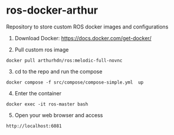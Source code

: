 # ros-docker-arthur
Repository to store custom ROS docker images and configurations

1. Download Docker: https://docs.docker.com/get-docker/

2. Pull custom ros image
```
docker pull arthurhdn/ros:melodic-full-novnc
```

3. cd to the repo and run the compose
```
docker compose -f src/compose/compose-simple.yml  up
```

4. Enter the container
```
docker exec -it ros-master bash
```

5. Open your web browser and access
```
http://localhost:6081
```
